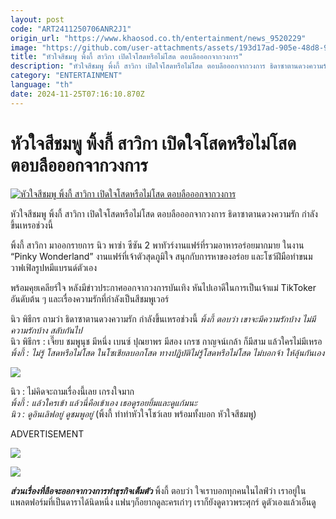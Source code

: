 ```yaml
---
layout: post
code: "ART2411250706ANR2J1"
origin_url: "https://www.khaosod.co.th/entertainment/news_9520229"
image: "https://github.com/user-attachments/assets/193d17ad-905e-48d8-974a-980ab279fa31"
title: "หัวใจสีชมพู พิ้งกี้ สาวิกา เปิดใจโสดหรือไม่โสด ตอบลือออกจากวงการ"
description: "หัวใจสีชมพู พิ้งกี้ สาวิกา เปิดใจโสดหรือไม่โสด ตอบลือออกจากวงการ ธิดาซาตานดวงความรัก กำลังขึ้นเหรอช่วงนี้ พิ้งกี้ สาวิกา มาออกรายการ นิว พาซ่า ซีซัน 2"
category: "ENTERTAINMENT"
language: "th"
date: 2024-11-25T07:16:10.870Z
---
```


# หัวใจสีชมพู พิ้งกี้ สาวิกา เปิดใจโสดหรือไม่โสด ตอบลือออกจากวงการ

[![หัวใจสีชมพู พิ้งกี้ สาวิกา เปิดใจโสดหรือไม่โสด ตอบลือออกจากวงการ](https://www.khaosod.co.th/wpapp/uploads/2024/11/pinkynew2511679998.jpg "หัวใจสีชมพู พิ้งกี้ สาวิกา เปิดใจโสดหรือไม่โสด ตอบลือออกจากวงการ")](https://www.khaosod.co.th/wpapp/uploads/2024/11/pinkynew2511679998.jpg)

หัวใจสีชมพู พิ้งกี้ สาวิกา เปิดใจโสดหรือไม่โสด ตอบลือออกจากวงการ ธิดาซาตานดวงความรัก กำลังขึ้นเหรอช่วงนี้

พิ้งกี้ สาวิกา มาออกรายการ นิว พาซ่า ซีซัน 2 พาทัวร์งานแฟร์ที่รวมอาหารอร่อยมากมาย ในงาน “Pinky Wonderland” งานแฟร์ที่เจ้าตัวสุดภูมิใจ สนุกกับการหาของอร่อย และโชว์ฝีมือทำขนมวาฟเฟิลรูปหมีแบรนด์ตัวเอง

พร้อมคุยเคลียร์ใจ หลังมีข่าวประกาศออกจากวงการบันเทิง หันไปเอาดีในการเป็นเจ้าแม่ TikToker อันดับต้น ๆ และเรื่องความรักที่กำลังเป็นสีชมพูเวอร์

นิว พิธีกร ถามว่า ธิดาซาตานดวงความรัก กำลังขึ้นเหรอช่วงนี้ _พิ้งกี้ ตอบว่า เขาจะมีความรักบ้าง ไม่มีความรักบ้าง สลับกันไป_  
นิว พิธีกร : เจี๊ยบ ชมพูนุช มีหนึ่ง เบนซ์ ปุณยาพร มีสอง เกรซ กาญจน์เกล้า ก็มีสาม แล้วใครไม่มีเหรอ  
_พิ้งกี้ : ไม่รู้ โสดหรือไม่โสด ในโซเชียลบอกโสด ทางปฏิบัติไม่รู้โสดหรือไม่โสด ไม่บอกจ้า ให้ลุ้นกันเอง_

[![](https://www.khaosod.co.th/wpapp/uploads/2024/11/pinkynew2511672.jpg)](https://www.khaosod.co.th/wpapp/uploads/2024/11/pinkynew2511672.jpg)

นิว : ไม่คิดจะถามเรื่องนี้เลย เกรงใจมาก  
_พิ้งกี้ : แล้วใครเข้า แล้วนี่คือเข้าเอง เธอดูรอยยิ้มและดูแก้มนะ_  
_นิว : ดูอินเลิฟอยู่ ดูชมพูอยู่_ (พิ้งกี้ ทำท่าหัวใจโชว์เลย พร้อมทั้งบอก หัวใจสีชมพู)

ADVERTISEMENT

[![](https://www.khaosod.co.th/wpapp/uploads/2024/11/pinkynew2511671.jpg)](https://www.khaosod.co.th/wpapp/uploads/2024/11/pinkynew2511671.jpg)

[![](https://www.khaosod.co.th/wpapp/uploads/2024/11/pinkynew2511674.jpg)](https://www.khaosod.co.th/wpapp/uploads/2024/11/pinkynew2511674.jpg)

_**ส่วนเรื่องที่ลือจะออกจากวงการทำธุรกิจเต็มตัว**_ พิ้งกี้ ตอบว่า ใจเราบอกทุกคนในไลฟ์ว่า เราอยู่ในแพลตฟอร์มที่เป็นดาราได้นิดหนึ่ง แฟนๆก็อยากดูละครเก่าๆ เราก็ยังดูดาวพระศุกร์ ดูตัวเองแล้วเอ็นดู